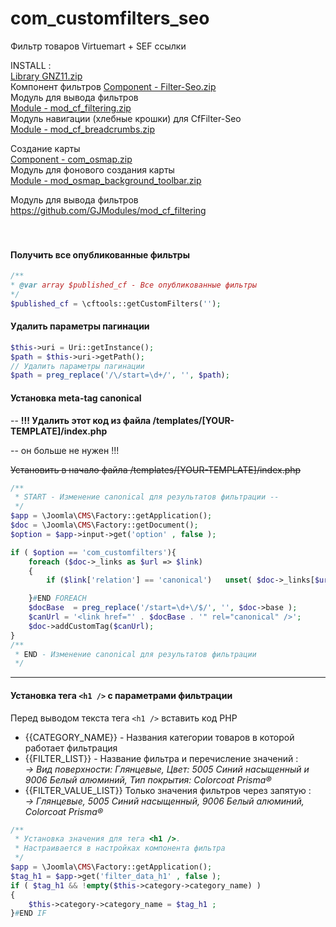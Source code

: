 # com_customfilters_seo
Фильтр товаров Virtuemart + SEF ссылки

INSTALL : <br>
[Library GNZ11.zip](https://github.com/gartes/GNZ11/archive/refs/heads/master.zip)<br>
Компонент фильтров
[Component - Filter-Seo.zip](https://github.com/GJComponents/com_customfilters_seo/archive/refs/heads/main.zip)<br>
Модуль для вывода фильтров <br>
[Module - mod_cf_filtering.zip](https://github.com/GJModules/mod_cf_filtering/archive/refs/heads/main.zip)<br>
Модуль навигации (хлебные крошки) для CfFilter-Seo <br>
[Module - mod_cf_breadcrumbs.zip](https://github.com/GJModules/mod_cf_breadcrumbs/archive/refs/heads/main.zip)<br>


Создание карты <br>
[Component - com_osmap.zip](https://github.com/GJComponents/com_osmap/archive/refs/heads/main.zip)<br>
Модуль для фонового создания карты<br>
[Module - mod_osmap_background_toolbar.zip](https://github.com/GJModules/mod_osmap_background_toolbar/archive/refs/heads/main.zip)<br>


Модуль для вывода фильтров https://github.com/GJModules/mod_cf_filtering
<br><br><br>

#### Получить все опубликованные фильтры
```php
/**
* @var array $published_cf - Все опубликованные фильтры
*/
$published_cf = \cftools::getCustomFilters('');
```

#### Удалить параметры пагинации
```php
$this->uri = Uri::getInstance();
$path = $this->uri->getPath();
// Удалить параметры пагинации
$path = preg_replace('/\/start=\d+/', '', $path);
```




#### Установка meta-tag canonical
-- **!!! Удалить этот код из файла /templates/[YOUR-TEMPLATE]/index.php**

-- он больше не нужен !!!

~~Установить в начало файла /templates/[YOUR-TEMPLATE]/index.php~~ 
```php
/**
 * START - Изменение canonical для результатов фильтрации --  
 */
$app = \Joomla\CMS\Factory::getApplication();
$doc = \Joomla\CMS\Factory::getDocument();
$option = $app->input->get('option' , false );

if ( $option == 'com_customfilters'){
    foreach ($doc->_links as $url => $link)
    {
        if ($link['relation'] == 'canonical')   unset( $doc->_links[$url] ); #END IF

    }#END FOREACH
    $docBase  = preg_replace('/start=\d+\/$/', '', $doc->base );
    $canUrl = '<link href="' . $docBase . '" rel="canonical" />';
    $doc->addCustomTag($canUrl);
}
/**
 * END - Изменение canonical для результатов фильтрации 
 */
```
<hr>

#### Установка тега `<h1 />` с параметрами фильтрации 
Перед выводом текста тега `<h1 />` вставить код PHP <br>
* {{CATEGORY_NAME}} - Названия категории товаров в которой работает фильтрация
* {{FILTER_LIST}} - Название фильтра и перечисление значений :<br>
  *-> Вид поверхности: Глянцевые, Цвет: 5005 Синий насыщенный и 9006 Белый алюминий, Тип покрытия: Colorcoat Prisma®*
* {{FILTER_VALUE_LIST}} Только значения фильтров через запятую : <br>
    *-> Глянцевые, 5005 Синий насыщенный, 9006 Белый алюминий, Colorcoat Prisma®*
```php
/**
 * Установка значения для тега <h1 />.
 * Настраивается в настройках компонента фильтра
 */
$app = \Joomla\CMS\Factory::getApplication();
$tag_h1 = $app->get('filter_data_h1' , false );
if ( $tag_h1 && !empty($this->category->category_name) )
{
    $this->category->category_name = $tag_h1 ;
}#END IF
```